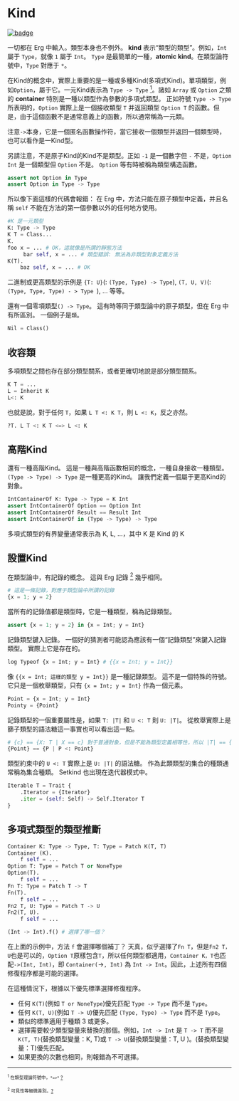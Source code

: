 # Kind

[![badge](https://img.shields.io/endpoint.svg?url=https%3A%2F%2Fgezf7g7pd5.execute-api.ap-northeast-1.amazonaws.com%2Fdefault%2Fsource_up_to_date%3Fowner%3Derg-lang%26repos%3Derg%26ref%3Dmain%26path%3Ddoc/EN/syntax/type/advanced/kind.md%26commit_hash%3D14657486719a134f494e107774ac8f9d5a63f083)](https://gezf7g7pd5.execute-api.ap-northeast-1.amazonaws.com/default/source_up_to_date?owner=erg-lang&repos=erg&ref=main&path=doc/EN/syntax/type/advanced/kind.md&commit_hash=14657486719a134f494e107774ac8f9d5a63f083)

一切都在 Erg 中輸入。類型本身也不例外。 __kind__ 表示“類型的類型”。例如，`Int` 屬于 `Type`，就像 `1` 屬于 `Int`。 `Type` 是最簡單的一種，__atomic kind__。在類型論符號中，`Type` 對應于 `*`。

在Kind的概念中，實際上重要的是一種或多種Kind(多項式Kind)。單項類型，例如`Option`，屬于它。一元Kind表示為 `Type -> Type` [<sup id="f1">1</sup>](#1)。諸如 `Array` 或 `Option` 之類的 __container__ 特別是一種以類型作為參數的多項式類型。
正如符號 `Type -> Type` 所表明的，`Option` 實際上是一個接收類型 `T` 并返回類型 `Option T` 的函數。但是，由于這個函數不是通常意義上的函數，所以通常稱為一元類。

注意`->`本身，它是一個匿名函數操作符，當它接收一個類型并返回一個類型時，也可以看作是一Kind型。

另請注意，不是原子Kind的Kind不是類型。正如 `-1` 是一個數字但 `-` 不是，`Option Int` 是一個類型但 `Option` 不是。 `Option` 等有時被稱為類型構造函數。

```python
assert not Option in Type
assert Option in Type -> Type
```

所以像下面這樣的代碼會報錯：
在 Erg 中，方法只能在原子類型中定義，并且名稱 `self` 不能在方法的第一個參數以外的任何地方使用。

```python
#K 是一元類型
K: Type -> Type
K T = Class...
K.
foo x = ... # OK，這就像是所謂的靜態方法
     bar self, x = ... # 類型錯誤: 無法為非類型對象定義方法
K(T).
    baz self, x = ... # OK
```

二進制或更高類型的示例是 `{T: U}`(: `(Type, Type) -> Type`), `(T, U, V)`(: `(Type, Type, Type) - > Type `), ... 等等。

還有一個零項類型`() -> Type`。 這有時等同于類型論中的原子類型，但在 Erg 中有所區別。 一個例子是`類`。

```python
Nil = Class()
```

## 收容類

多項類型之間也存在部分類型關系，或者更確切地說是部分類型關系。

```python
K T = ...
L = Inherit K
L<: K
```

也就是說，對于任何 `T`，如果 `L T <: K T`，則 `L <: K`，反之亦然。

```python
?T. L T <: K T <=> L <: K
```

## 高階Kind

還有一種高階Kind。 這是一種與高階函數相同的概念，一種自身接收一種類型。 `(Type -> Type) -> Type` 是一種更高的Kind。 讓我們定義一個屬于更高Kind的對象。

```python
IntContainerOf K: Type -> Type = K Int
assert IntContainerOf Option == Option Int
assert IntContainerOf Result == Result Int
assert IntContainerOf in (Type -> Type) -> Type
```

多項式類型的有界變量通常表示為 K, L, ...，其中 K 是 Kind 的 K

## 設置Kind

在類型論中，有記錄的概念。 這與 Erg 記錄 [<sup id="f2">2</sup>](#2) 幾乎相同。

```python
# 這是一條記錄，對應于類型論中所謂的記錄
{x = 1; y = 2}
```

當所有的記錄值都是類型時，它是一種類型，稱為記錄類型。

```python
assert {x = 1; y = 2} in {x = Int; y = Int}
```

記錄類型鍵入記錄。 一個好的猜測者可能認為應該有一個“記錄類型”來鍵入記錄類型。 實際上它是存在的。

```python
log Typeof {x = Int; y = Int} # {{x = Int; y = Int}}
```

像 `{{x = Int; 這樣的類型 y = Int}}` 是一種記錄類型。 這不是一個特殊的符號。 它只是一個枚舉類型，只有 `{x = Int; y = Int}` 作為一個元素。

```python
Point = {x = Int; y = Int}
Pointy = {Point}
```

記錄類型的一個重要屬性是，如果 `T: |T|` 和 `U <: T` 則 `U: |T|`。
從枚舉實際上是篩子類型的語法糖這一事實也可以看出這一點。

```python
# {c} == {X: T | X == c} 對于普通對象，但是不能為類型定義相等性，所以 |T| == {X | X <: T}
{Point} == {P | P <: Point}
```

類型約束中的 `U <: T` 實際上是 `U: |T|` 的語法糖。
作為此類類型的集合的種類通常稱為集合種類。 Setkind 也出現在迭代器模式中。

```python
Iterable T = Trait {
    .Iterator = {Iterator}
    .iter = (self: Self) -> Self.Iterator T
}
```

## 多項式類型的類型推斷

```python
Container K: Type -> Type, T: Type = Patch K(T, T)
Container (K).
    f self = ...
Option T: Type = Patch T or NoneType
Option(T).
    f self = ...
Fn T: Type = Patch T -> T
Fn(T).
    f self = ...
Fn2 T, U: Type = Patch T -> U
Fn2(T, U).
    f self = ...

(Int -> Int).f() # 選擇了哪一個？
```
在上面的示例中，方法 `f` 會選擇哪個補丁？
天真，似乎選擇了`Fn T`，但是`Fn2 T，U`也是可以的，`Option T`原樣包含`T`，所以任何類型都適用，`Container K，T`也匹配`->(Int, Int)`，即 `Container(`->`, Int)` 為 `Int -> Int`。因此，上述所有四個修復程序都是可能的選擇。

在這種情況下，根據以下優先標準選擇修復程序。

* 任何 `K(T)`(例如 `T or NoneType`)優先匹配 `Type -> Type` 而不是 `Type`。
* 任何 `K(T, U)`(例如 `T -> U`)優先匹配 `(Type, Type) -> Type` 而不是 `Type`。
* 類似的標準適用于種類 3 或更多。
* 選擇需要較少類型變量來替換的那個。例如，`Int -> Int` 是 `T -> T` 而不是 `K(T, T)`(替換類型變量：K, T)或 `T -> U`(替換類型變量：T, U )。(替換類型變量：T)優先匹配。
* 如果更換的次數也相同，則報錯為不可選擇。

---

<span id="1" style="font-size:x-small"><sup>1</sup> 在類型理論符號中，`*=>*` [?](#f1)</span>

<span id="2" style="font-size:x-small"><sup>2</sup> 可見性等細微差別。[?](#f2)</span>
